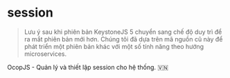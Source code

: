 <!--[meta]
title: Session
[meta]-->

# session

> Lưu ý sau khi phiên bản KeystoneJS 5 chuyển sang chế độ duy trì để ra mắt
> phiên bản mới hơn. Chúng tôi đã dựa trên mã nguồn cũ này để phát triển một
> phiên bản khác với một số tính năng theo hướng microservices.

OcopJS - Quản lý và thiết lập session cho hệ thống. 🇻🇳
